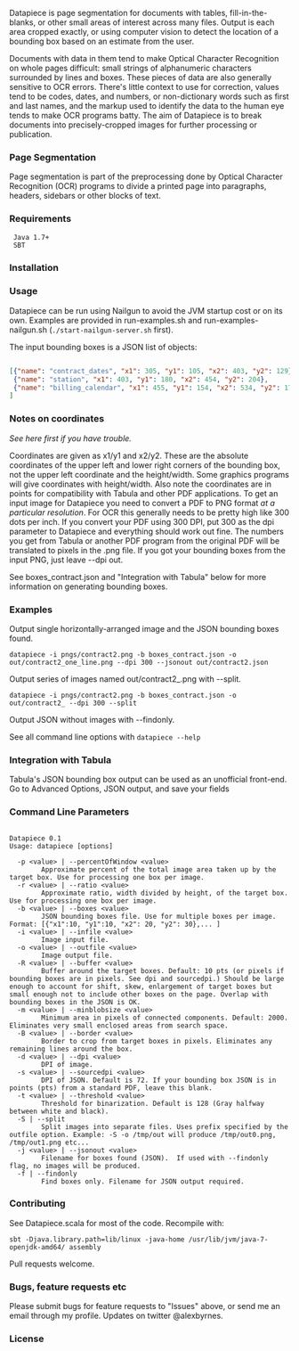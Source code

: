 Datapiece is page segmentation for documents with tables, fill-in-the-blanks, or other small areas of interest across many files.  Output is each area cropped exactly, or using computer vision to detect the location of a bounding box based on an estimate from the user.

Documents with data in them tend to make Optical Character Recognition on whole pages difficult: small strings of alphanumeric characters surrounded by lines and boxes.  These pieces of data are also generally sensitive to OCR errors.  There's little context to use for correction, values tend to be codes, dates, and numbers, or non-dictionary words such as first and last names, and the markup used to identify the data to the human eye tends to make OCR programs batty.  The aim of Datapiece is to break documents into precisely-cropped images for further processing or publication.


### Page Segmentation

Page segmentation is part of the preprocessing done by Optical Character Recognition (OCR) programs to divide a printed page into paragraphs, headers, sidebars or other blocks of text.


### Requirements

     Java 1.7+
     SBT

### Installation

### Usage

Datapiece can be run using Nailgun to avoid the JVM startup cost or on its own.  Examples are provided in run-examples.sh and run-examples-nailgun.sh (`./start-nailgun-server.sh` first).

The input bounding boxes is a JSON list of objects:

```json

[{"name": "contract_dates", "x1": 305, "y1": 105, "x2": 403, "y2": 129},
 {"name": "station", "x1": 403, "y1": 180, "x2": 454, "y2": 204},
 {"name": "billing_calendar", "x1": 455, "y1": 154, "x2": 534, "y2": 179}
]


```

### Notes on coordinates

*See here first if you have trouble.*

Coordinates are given as x1/y1 and x2/y2.  These are the absolute coordinates of the upper left and lower right corners of the bounding box, not the upper left coordinate and the height/width.  Some graphics programs will give coordinates with height/width.  Also note the coordinates are in points for compatibility with Tabula and other PDF applications.  To get an input image for Datapiece you need to convert a PDF to PNG format *at a particular resolution*.  For OCR this generally needs to be pretty high like 300 dots per inch.  If you convert your PDF using 300 DPI, put 300 as the dpi parameter to Datapiece and everything should work out fine.  The numbers you get from Tabula or another PDF program from the original PDF will be translated to pixels in the .png file.  If you got your bounding boxes from the input PNG, just leave --dpi out.

See boxes_contract.json and "Integration with Tabula" below for more information on generating bounding boxes.


### Examples

Output single horizontally-arranged image and the JSON bounding boxes found.

    datapiece -i pngs/contract2.png -b boxes_contract.json -o out/contract2_one_line.png --dpi 300 --jsonout out/contract2.json


Output series of images named out/contract2_<field>.png with --split.

    datapiece -i pngs/contract2.png -b boxes_contract.json -o out/contract2_ --dpi 300 --split


Output JSON without images with --findonly.

See all command line options with `datapiece --help`



### Integration with Tabula

Tabula's JSON bounding box output can be used as an unofficial front-end.  Go to Advanced Options, JSON output, and save your fields


### Command Line Parameters

```

Datapiece 0.1
Usage: datapiece [options]

  -p <value> | --percentOfWindow <value>
        Approximate percent of the total image area taken up by the target box. Use for processing one box per image.
  -r <value> | --ratio <value>
        Approximate ratio, width divided by height, of the target box. Use for processing one box per image.
  -b <value> | --boxes <value>
        JSON bounding boxes file. Use for multiple boxes per image. Format: [{"x1":10, "y1":10, "x2": 20, "y2": 30},... ]
  -i <value> | --infile <value>
        Image input file.
  -o <value> | --outfile <value>
        Image output file.
  -R <value> | --buffer <value>
        Buffer around the target boxes. Default: 10 pts (or pixels if bounding boxes are in pixels. See dpi and sourcedpi.) Should be large enough to account for shift, skew, enlargement of target boxes but small enough not to include other boxes on the page. Overlap with bounding boxes in the JSON is OK.
  -m <value> | --minblobsize <value>
        Minimum area in pixels of connected components. Default: 2000. Eliminates very small enclosed areas from search space.
  -B <value> | --border <value>
        Border to crop from target boxes in pixels. Eliminates any remaining lines around the box.
  -d <value> | --dpi <value>
        DPI of image.
  -s <value> | --sourcedpi <value>
        DPI of JSON. Default is 72. If your bounding box JSON is in points (pts) from a standard PDF, leave this blank.
  -t <value> | --threshold <value>
        Threshold for binarization. Default is 128 (Gray halfway between white and black).
  -S | --split
        Split images into separate files. Uses prefix specified by the outfile option. Example: -S -o /tmp/out will produce /tmp/out0.png, /tmp/out1.png etc...
  -j <value> | --jsonout <value>
        Filename for boxes found (JSON).  If used with --findonly flag, no images will be produced.
  -f | --findonly
        Find boxes only. Filename for JSON output required.

```


### Contributing

See Datapiece.scala for most of the code.  Recompile with:

    sbt -Djava.library.path=lib/linux -java-home /usr/lib/jvm/java-7-openjdk-amd64/ assembly

Pull requests welcome.


### Bugs, feature requests etc

Please submit bugs for feature requests to "Issues" above, or send me an email through my profile.  Updates on twitter @alexbyrnes.

### License


